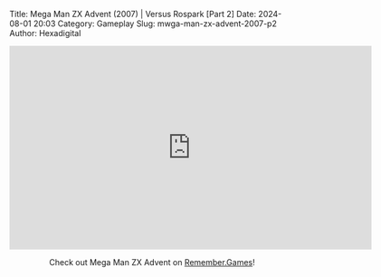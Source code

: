 Title: Mega Man ZX Advent (2007) | Versus Rospark [Part 2]
Date: 2024-08-01 20:03
Category: Gameplay
Slug: mwga-man-zx-advent-2007-p2
Author: Hexadigital

<center><iframe src="https://www.youtube.com/embed/poayAlAkfcY?feature=oembed" allow="accelerometer; autoplay; encrypted-media; gyroscope; picture-in-picture" width="640" height="360" frameborder="0"></iframe>

Check out Mega Man ZX Advent on [Remember.Games](https://remember.games/game/2294/mega-man-zx-advent/)!</center>